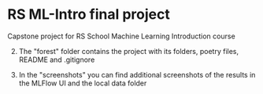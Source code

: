 # RS ML-Intro final project 
Capstone project for RS School Machine Learning Introduction course



2) The "forest" folder contains the project with its folders, poetry files, README and .gitignore


3) In the "screenshots" you can find additional screenshots of the results in the MLFlow UI and the local data folder

